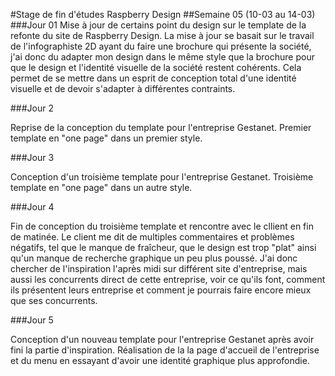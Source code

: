 #Stage de fin d'études Raspberry Design
##Semaine 05 (10-03 au 14-03)
###Jour 01
Mise à jour de certains point du design sur le template de la refonte du site de Raspberry Design. La mise à jour se basait sur le travail de l'infographiste 2D ayant du faire une brochure qui présente la société, j'ai donc du adapter mon design dans le même style que la brochure pour que le design et l'identité visuelle de la société restent cohérents. Cela permet de se mettre dans un esprit de conception total d'une identité visuelle et de devoir s'adapter à différentes contraints.

###Jour 2

Reprise de la conception du template pour l'entreprise Gestanet. Premier template en "one page" dans un premier style.

###Jour 3

Conception d'un troisième template pour l'entreprise Gestanet. Troisième template en "one page" dans un autre style.

###Jour 4

Fin de conception du troisième template et rencontre avec le cllient en fin de matinée. Le client me dit de multiples commentaires et problèmes négatifs, tel que le manque de fraîcheur, que le design est trop "plat" ainsi qu'un manque de recherche graphique un peu plus poussé.
J'ai donc chercher de l'inspiration l'après midi sur différent site d'entreprise, mais aussi les concurrents direct de cette entreprise, voir ce qu'ils font, comment ils présentent leurs entreprise et comment je pourrais faire encore mieux que ses concurrents.

###Jour 5

Conception d'un nouveau template pour l'entreprise Gestanet après avoir fini la partie d'inspiration. Réalisation de la la page d'accueil de l'entreprise et du menu en essayant d'avoir une identité graphique plus approfondie.
